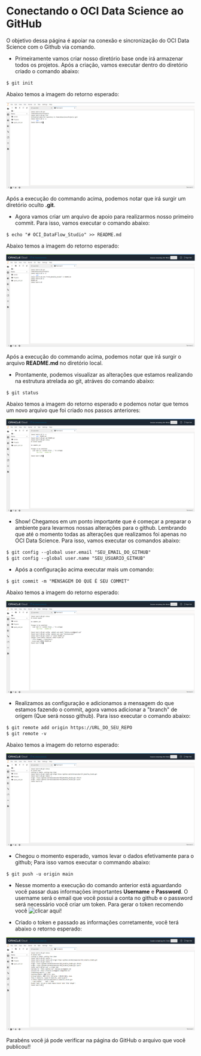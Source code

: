 # Conectando o OCI Data Science ao GitHub

O objetivo dessa página é apoiar na conexão e sincronização do OCI Data Science com o Github via comando.

* Primeiramente vamos criar nosso diretório base onde irá armazenar todos os projetos. Após a criação, vamos executar dentro do diretório criado o comando abaixo:

```
$ git init
```

Abaixo temos a imagem do retorno esperado:

![git init](./images/image1.png)

Após a execução do commando acima, podemos notar que irá surgir um diretório oculto **.git**.

* Agora vamos criar um arquivo de apoio para realizarmos nosso primeiro commit. Para isso, vamos executar o comando abaixo:

```
$ echo "# OCI_DataFlow_Studio" >> README.md
```

Abaixo temos a imagem do retorno esperado:

![git init](./images/image2.png)

Após a execução do commando acima, podemos notar que irá surgir o arquivo **README.md** no diretório local.

* Prontamente, podemos visualizar as alterações que estamos realizando na estrutura atrelada ao git, atráves do comando abaixo:

```
$ git status
```

Abaixo temos a imagem do retorno esperado e podemos notar que temos um novo arquivo que foi criado nos passos anteriores:

![git init](./images/image3.png)

* Show! Chegamos em um ponto importante que é começar a preparar o ambiente para levarmos nossas alterações para o github. Lembrando que até o momento todas as alterações que realizamos foi apenas no OCI Data Science. Para isso, vamos executar os comandos abaixo:

```
$ git config --global user.email "SEU_EMAIL_DO_GITHUB"
$ git config --global user.name "SEU_USUARIO_GITHUB"
```

* Após a configuração acima executar mais um comando:

```
$ git commit -m "MENSAGEM DO QUE É SEU COMMIT"
```

Abaixo temos a imagem do retorno esperado:

![git init](./images/image4.png)

* Realizamos as configuração e adicionamos a mensagem do que estamos fazendo o commit, agora vamos adicionar a "branch" de origem (Que será nosso github). Para isso executar o comando abaixo:

```
$ git remote add origin https://URL_DO_SEU_REPO
$ git remote -v
```

Abaixo temos a imagem do retorno esperado:

![git init](./images/image5.png)

* Chegou o momento esperado, vamos levar o dados efetivamente para o github; Para isso vamos executar o commando abaixo:

```
$ git push -u origin main
```

* Nesse momento a execução do comando anterior está aguardando você passar duas informações importantes **Username** e **Password**. O username será o email que você possui a conta no github e o password será necessário você criar um token. Para gerar o token recomendo você ![clicar aqui!](https://docs.github.com/en/authentication/keeping-your-account-and-data-secure/managing-your-personal-access-tokens)


* Criado o token e passado as informações corretamente, você terá abaixo o retorno esperado:

![git init](./images/image6.png)


Parabéns você já pode verificar na página do GitHub o arquivo que você publicou!!
